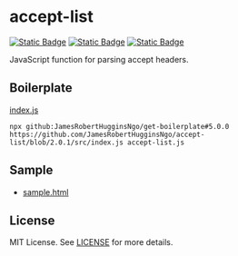 # accept-list

[![Static Badge](https://img.shields.io/badge/GitHub%20Repo-6e5494)](https://github.com/JamesRobertHugginsNgo/accept-list)
[![Static Badge](https://img.shields.io/badge/GitHub%20Page-4078c0)](https://jamesroberthugginsngo.github.io/accept-list/)
[![Static Badge](https://img.shields.io/badge/Latest_Tag-2.0.1-6cc644)](https://github.com/JamesRobertHugginsNgo/accept-list/tree/2.0.1)

JavaScript function for parsing accept headers.

## Boilerplate

[index.js](./src/index.js)

```
npx github:JamesRobertHugginsNgo/get-boilerplate#5.0.0 https://github.com/JamesRobertHugginsNgo/accept-list/blob/2.0.1/src/index.js accept-list.js
```

## Sample

- [sample.html](./sample/sample.html)

## License

MIT License. See [LICENSE](LICENSE) for more details.
